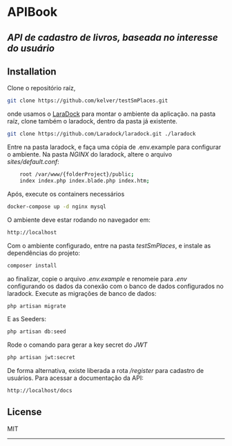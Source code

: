 # APIBook
## _API de cadastro de livros, baseada no interesse do usuário_
## Installation

Clone o repositório raíz,
```sh
git clone https://github.com/kelver/testSmPlaces.git
```
onde usamos o [LaraDock](http://laradock.io/) para montar o ambiente da aplicação. na pasta raíz, clone também o laradock, dentro da pasta já existente.

```sh
git clone https://github.com/Laradock/laradock.git ./laradock
```
Entre na pasta laradock, e faça uma cópia de .env.example para configurar o ambiente.
Na pasta _NGINX_ do laradock, altere o arquivo _sites/default.conf_:
```sh
    root /var/www/{folderProject}/public;
    index index.php index.blade.php index.htm;
```

Após, execute os containers necessários
```sh
docker-compose up -d nginx mysql
```
O ambiente deve estar rodando no navegador em:
```sh
http://localhost
```

Com o ambiente configurado, entre na pasta _testSmPlaces_, e instale as dependências do projeto:
```sh
composer install
```
ao finalizar, copie o arquivo _.env.example_ e renomeie para _.env_ configurando os dados da conexão com o banco de dados configurados no laradock.
Execute as migrações de banco de dados:
```sh
php artisan migrate
```
E as Seeders:
```sh
php artisan db:seed
```
Rode o comando para gerar a key secret do _JWT_
```sh
php artisan jwt:secret
```
De forma alternativa, existe liberada a rota _/register_ para cadastro de usuários.
Para acessar a documentação da API:
```sh
http://localhost/docs
```

## License

MIT
_______________
